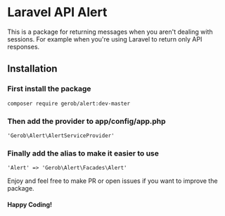 # Laravel API Alert

This is a package for returning messages when you aren't dealing with sessions. For 
example when you're using Laravel to return only API responses.

## Installation

### First install the package

    composer require gerob/alert:dev-master

### Then add the provider to app/config/app.php

    'Gerob\Alert\AlertServiceProvider'


### Finally add the alias to make it easier to use

    'Alert' => 'Gerob\Alert\Facades\Alert'


Enjoy and feel free to make PR or open issues if you want to improve the package.

#### Happy Coding!
    
